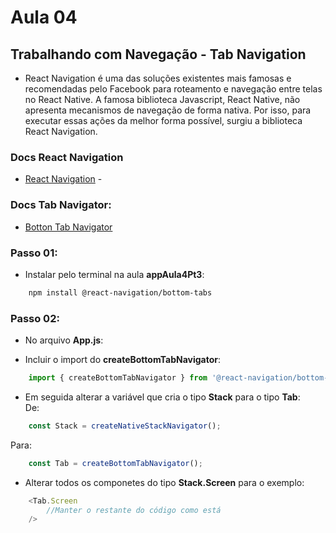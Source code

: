 # Aula 04
## Trabalhando com Navegação - Tab Navigation 

- React Navigation é uma das soluções existentes mais famosas e recomendadas pelo Facebook para roteamento e navegação entre telas no React Native. A famosa biblioteca Javascript, React Native, não apresenta mecanismos de navegação de forma nativa. Por isso, para executar essas ações da melhor forma possível, surgiu a biblioteca React Navigation.

### Docs React Navigation

- [React Navigation](https://reactnavigation.org/docs/getting-started/) - 

### Docs Tab Navigator:  

-  [Botton Tab Navigator](https://reactnavigation.org/docs/bottom-tab-navigator)

### Passo 01:  
- Instalar pelo terminal na aula **appAula4Pt3**:

``` bash
    npm install @react-navigation/bottom-tabs
```
### Passo 02:  
- No arquivo **App.js**: 

- Incluir o import do **createBottomTabNavigator**:
```javascript
    import { createBottomTabNavigator } from '@react-navigation/bottom-tabs'
```
- Em seguida alterar a variável que cria o tipo **Stack** para o tipo **Tab**:  
De:  
``` javascript
    const Stack = createNativeStackNavigator();
```

Para:  
``` javascript
    const Tab = createBottomTabNavigator();
```

- Alterar todos os componetes do tipo **Stack.Screen** para o exemplo:

```javascript
    <Tab.Screen
        //Manter o restante do código como está
    />
```
